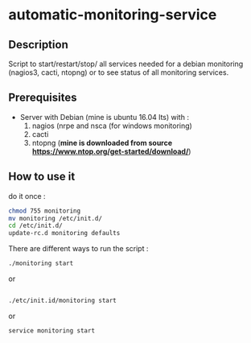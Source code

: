 # automatic-monitoring-service

## Description

Script to start/restart/stop/ all services needed for a debian monitoring (nagios3, cacti, ntopng) or to see status of all monitoring services.

## Prerequisites

- Server with Debian (mine is ubuntu 16.04 lts) with :
  1. nagios (nrpe and nsca (for windows monitoring)
  2. cacti
  3. ntopng (**mine is downloaded from source https://www.ntop.org/get-started/download/**) 

## How to use it

do it once :

```sh
chmod 755 monitoring
mv monitoring /etc/init.d/
cd /etc/init.d/
update-rc.d monitoring defaults
```

There are different ways to run the script :

```sh
./monitoring start
```

or

```sh

./etc/init.id/monitoring start
```

or

```sh
service monitoring start
```
